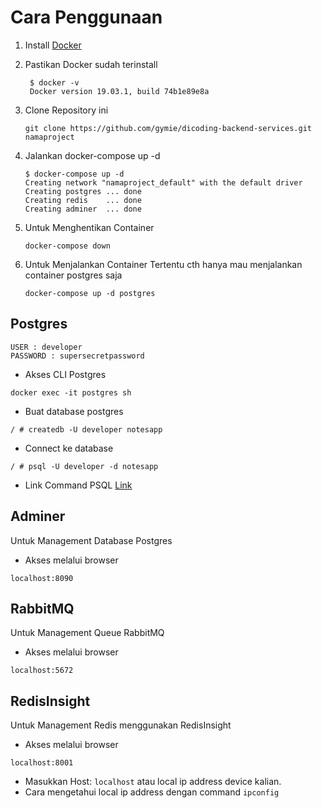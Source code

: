 # Cara Penggunaan

1. Install [Docker](https://docs.docker.com/get-docker/)
2. Pastikan Docker sudah terinstall

   ```console
    $ docker -v
    Docker version 19.03.1, build 74b1e89e8a
   ```

3. Clone Repository ini

   ```console
   git clone https://github.com/gymie/dicoding-backend-services.git namaproject
   ```

4. Jalankan docker-compose up -d

   ```console
   $ docker-compose up -d
   Creating network "namaproject_default" with the default driver
   Creating postgres ... done
   Creating redis    ... done
   Creating adminer  ... done
   ```

5. Untuk Menghentikan Container

   ```console
   docker-compose down
   ```

6. Untuk Menjalankan Container Tertentu cth hanya mau menjalankan container postgres saja

   ```console
   docker-compose up -d postgres
   ```

## Postgres

```env
USER : developer
PASSWORD : supersecretpassword
```

- Akses CLI Postgres

```console
docker exec -it postgres sh
```

- Buat database postgres

```console
/ # createdb -U developer notesapp
```

- Connect ke database

```console
/ # psql -U developer -d notesapp
```

- Link Command PSQL [Link](https://www.postgresqltutorial.com/psql-commands/)

## Adminer

Untuk Management Database Postgres

- Akses melalui browser

```console
localhost:8090
```

## RabbitMQ

Untuk Management Queue RabbitMQ

- Akses melalui browser

```console
localhost:5672
```

## RedisInsight

Untuk Management Redis menggunakan RedisInsight

- Akses melalui browser

```console
localhost:8001
```

- Masukkan Host: `localhost` atau local ip address device kalian.
- Cara mengetahui local ip address dengan command `ipconfig`
